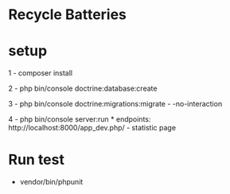 Recycle Batteries
=======

# setup
 1 - composer install
 
 2 - php bin/console doctrine:database:create 
 
 3 - php bin/console doctrine:migrations:migrate -
 -no-interaction
 
 4 - php bin/console server:run
    * endpoints:
    http://localhost:8000/app_dev.php/ - statistic page
    
# Run test
 * vendor/bin/phpunit


